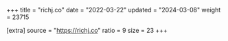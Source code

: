 +++
title = "richj.co"
date = "2022-03-22"
updated = "2024-03-08"
weight = 23715

[extra]
source = "https://richj.co"
ratio = 9
size = 23
+++

